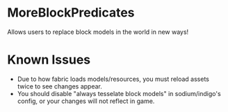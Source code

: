# MoreBlockPredicates
Allows users to replace block models in the world in new ways!

# Known Issues
- Due to how fabric loads models/resources, you must reload assets twice to see changes appear. 
- You should disable "always tesselate block models" in sodium/indigo's config, or your changes will not reflect in game.
